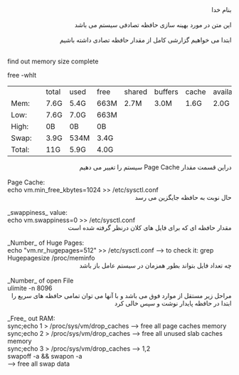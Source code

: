 <div dir="rtl">بنام خدا</div><br/>

<div dir="rtl">این متن در مورد بهینه سازی حافظه تصادفی سیستم می باشد</div><br/>

<div dir="rtl">ابتدا می خواهیم گزارشی کامل از مقدار حافظه تصادی داشته باشیم</div><br/>

find out memory size complete<br/>

free -whlt

<table border="0" cellpadding="0" cellspacing="0">
<tr><td></td><td></td><td>total</td><td>used</td><td>free</td><td>shared</td><td>buffers</td><td>cache</td><td>available</td></tr>
<tr><td>Mem:</td><td></td><td>7.6G</td><td>5.4G</td><td>663M</td><td>2.7M</td><td>3.0M</td><td>1.6G</td><td>2.0G</td></tr>        
<tr><td>Low:</td><td></td><td>7.6G</td><td>7.0G</td><td>663M</td><td></td><td></td><td></td><td></td></tr>
<tr><td>High:</td><td></td><td>0B</td><td>0B</td><td>0B</td><td></td><td></td><td></td><td></td></tr>
<tr><td>Swap:</td><td></td><td>3.9G</td><td>534M</td><td>3.4G</td><td></td><td></td><td></td><td></td></tr>
<tr><td>Total:</td><td></td><td>11G</td><td>5.9G</td><td>4.0G</td><td></td><td></td><td></td><td></td></tr>
</table>

<div dir="rtl">دراین قسمت مقدار Page Cache سیستم را تغییر می دهیم</div><br/>
Page Cache:<br/>
echo vm.min_free_kbytes=1024 >> /etc/sysctl.conf<br/>

<div dir="rtl">حال نوبت به حافظه جایگزین می رسد</div><br/>
_swappiness_ value:<br/>
echo vm.swappiness=0 >> /etc/sysctl.conf<br/>

<div dir="rtl">مقدار حافظه ای که برای فایل های کلان درنظر گرفته شده است</div><br/>
_Number_ of Huge Pages:<br/>
echo "vm.nr_hugepages=512" >> /etc/sysctl.conf --> to check it: grep Hugepagesize /proc/meminfo<br/>

<div dir="rtl">چه تعداد فایل بتواند بطور همزمان در سیستم عامل باز باشد</div><br/>
_Number_ of open File<br/>
ulimite -n 8096<br/>

<div dir="rtl">مراحل زیر مستقل از موارد فوق می باشد و با آنها می توان تمامی حافظه های سریع را ابتدا در حافظه پایدار نوشت و سپس خالی کرد</div><br/>
_Free_ out RAM:<br/>
sync;echo 1 > /proc/sys/vm/drop_caches --> free all page caches memory<br/>
sync;echo 2 > /proc/sys/vm/drop_caches --> free all unused slab caches memory<br/>
sync;echo 3 > /proc/sys/vm/drop_caches --> 1,2<br/>
swapoff -a && swapon -a<br/>                --> free all swap data<br/>







